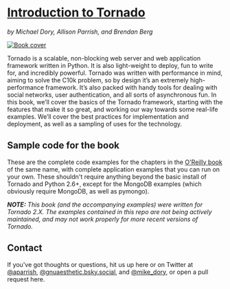 # [Introduction to Tornado](http://shop.oreilly.com/product/0636920021292.do)
_by Michael Dory, Allison Parrish, and Brendan Berg_

[![Book cover](https://learning.oreilly.com/library/cover/9781449312787/512w/ "Book cover")](http://shop.oreilly.com/product/0636920021292.do)

Tornado is a scalable, non-blocking web server and web application framework written in Python. It is also light-weight to deploy, fun to write for, and incredibly powerful. Tornado was written with performance in mind, aiming to solve the C10k problem, so by design it’s an extremely high-performance framework. It’s also packed with handy tools for dealing with social networks, user authentication, and all sorts of asynchronous fun. In this book, we’ll cover the basics of the Tornado framework, starting with the features that make it so great, and working our way towards some real-life examples. We’ll cover the best practices for implementation and deployment, as well as a sampling of uses for the technology.


## Sample code for the book

These are the complete code examples for the chapters in the [O'Reilly book](http://shop.oreilly.com/product/0636920021292.do) of the same name, with complete application examples that you can run on your own.  These shouldn't require anything beyond the basic install of Tornado and Python 2.6+, except for the MongoDB examples (which obviously require MongoDB, as well as pymongo).

*__NOTE:__ This book (and the accompanying examples) were written for Tornado 2.X. The examples contained in this repo are not being actively maintained, and may not work properly for more recent versions of Tornado.*

## Contact

If you've got thoughts or questions, hit us up here or on Twitter at <a href="http://twitter.com/aparrish">@aparrish</a>, <a href="https://bsky.app/profile/gnuaesthetic.bsky.social">@gnuaesthetic.bsky.social</a>, and <a href="http://twitter.com/mike_dory">@mike_dory</a>, or open a pull request here.
